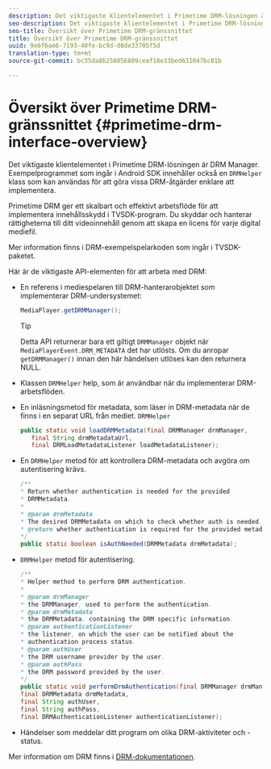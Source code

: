```yaml
---
description: Det viktigaste klientelementet i Primetime DRM-lösningen är DRM Manager. Exempelprogrammet som ingår i Android SDK innehåller också en DRMHelper-klass som kan användas för att göra vissa DRM-åtgärder enklare att implementera.
seo-description: Det viktigaste klientelementet i Primetime DRM-lösningen är DRM Manager. Exempelprogrammet som ingår i Android SDK innehåller också en DRMHelper-klass som kan användas för att göra vissa DRM-åtgärder enklare att implementera.
seo-title: Översikt över Primetime DRM-gränssnittet
title: Översikt över Primetime DRM-gränssnittet
uuid: 9e6f6ae6-7193-40fe-bc9d-d8de33705f5d
translation-type: tm+mt
source-git-commit: bc35da8b258056809ceaf18e33bed631047bc81b

---
```



# Översikt över Primetime DRM-gränssnittet {#primetime-drm-interface-overview}

Det viktigaste klientelementet i Primetime DRM-lösningen är DRM Manager. Exempelprogrammet som ingår i Android SDK innehåller också en `DRMHelper` klass som kan användas för att göra vissa DRM-åtgärder enklare att implementera.

<!--<a id="section_4DD54E085AB345FE9BE00865E56B28DB"></a>-->

Primetime DRM ger ett skalbart och effektivt arbetsflöde för att implementera innehållsskydd i TVSDK-program. Du skyddar och hanterar rättigheterna till ditt videoinnehåll genom att skapa en licens för varje digital mediefil.

Mer information finns i DRM-exempelspelarkoden som ingår i TVSDK-paketet.

Här är de viktigaste API-elementen för att arbeta med DRM:

* En referens i mediespelaren till DRM-hanterarobjektet som implementerar DRM-undersystemet:

   ```java
   MediaPlayer.getDRMManager();
   ```

   >[!TIP]
   >
   >Detta API returnerar bara ett giltigt `DRMManager` objekt när `MediaPlayerEvent.DRM_METADATA` det har utlösts. Om du anropar `getDRMManager()` innan den här händelsen utlöses kan den returnera NULL.

* Klassen `DRMHelper` help, som är användbar när du implementerar DRM-arbetsflöden.
* En inläsningsmetod för metadata, som läser in DRM-metadata när de finns i en separat URL från mediet. `DRMHelper`

   ```java
   public static void loadDRMMetadata(final DRMManager drmManager,  
      final String drmMetadataUrl,  
      final DRMLoadMetadataListener loadMetadataListener);
   ```

* En `DRMHelper` metod för att kontrollera DRM-metadata och avgöra om autentisering krävs.

   ```java
   /** 
   * Return whether authentication is needed for the provided 
   * DRMMetadata. 
   * 
   * @param drmMetadata 
   * The desired DRMMetadata on which to check whether auth is needed. 
   * @return whether authentication is required for the provided metadata 
   */ 
   public static boolean isAuthNeeded(DRMMetadata drmMetadata);
   ```

* `DRMHelper` metod för autentisering.

   ```java
   /** 
   * Helper method to perform DRM authentication. 
   * 
   * @param drmManager 
   * the DRMManager, used to perform the authentication. 
   * @param drmMetadata 
   * the DRMMetadata, containing the DRM specific information. 
   * @param authenticationListener 
   * the listener, on which the user can be notified about the 
   * authentication process status. 
   * @param authUser 
   * the DRM username provider by the user. 
   * @param authPass 
   * the DRM password provided by the user. 
   */ 
   public static void performDrmAuthentication(final DRMManager drmManager,  
   final DRMMetadata drmMetadata,  
   final String authUser,  
   final String authPass,  
   final DRMAuthenticationListener authenticationListener);
   ```

* Händelser som meddelar ditt program om olika DRM-aktiviteter och -status.

Mer information om DRM finns i [DRM-dokumentationen](https://helpx.adobe.com/primetime/user-guide.html).
